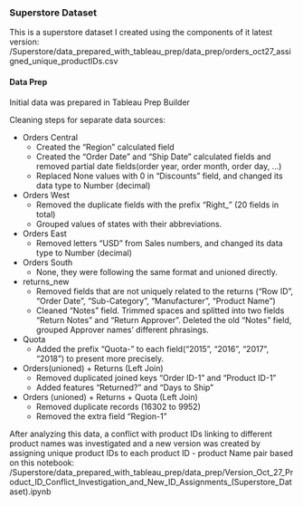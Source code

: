 
### Superstore Dataset

This is a superstore dataset I created using the components of it
latest version: /Superstore/data_prepared_with_tableau_prep/data_prep/orders_oct27_assigned_unique_productIDs.csv

#### Data Prep
Initial data was prepared in Tableau Prep Builder

Cleaning steps for separate data sources:
- Orders Central
    - Created the “Region” calculated field
    - Created the “Order Date” and “Ship Date” calculated fields and removed partial date
    fields(order year, order month, order day, …)
    - Replaced None values with 0 in “Discounts” field, and changed its data type to Number
    (decimal)
- Orders West
    - Removed the duplicate fields with the prefix “Right_” (20 fields in total)
    - Grouped values of states with their abbreviations.
- Orders East
    - Removed letters “USD” from Sales numbers, and changed its data type to Number (decimal)
- Orders South
    - None, they were following the same format and unioned directly.
- returns_new
    - Removed fields that are not uniquely related to the returns (“Row ID”, “Order Date”,
    “Sub-Category”, “Manufacturer”, “Product Name”)
    - Cleaned “Notes” field. Trimmed spaces and splitted into two fields “Return Notes” and “Return
    Approver”. Deleted the old “Notes” field, grouped Approver names’ different phrasings.
- Quota
    - Added the prefix “Quota-” to each field(“2015”, “2016”, “2017”, “2018”) to present more
    precisely.
- Orders(unioned) + Returns (Left Join)
    - Removed duplicated joined keys “Order ID-1” and “Product ID-1”
    - Added features “Returned?” and “Days to Ship”
- Orders (unioned) + Returns + Quota (Left Join)
    - Removed duplicate records (16302 to 9952)
    - Removed the extra field “Region-1”


After analyzing this data, a conflict with product IDs linking to different product names was investigated and a new version was created by assigning unique product IDs to each product ID - product Name pair based on this notebook:
/Superstore/data_prepared_with_tableau_prep/data_prep/Version_Oct_27_Product_ID_Conflict_Investigation_and_New_ID_Assignments_(Superstore_Dataset).ipynb
